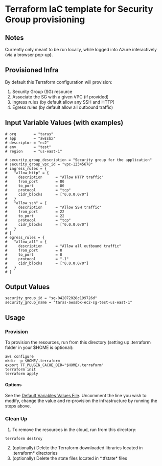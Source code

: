# Terraform IaC template for Security Group provisioning

## Notes
Currently only meant to be run locally, while logged into Azure interactively (via a browser pop-up).

## Provisioned Infra

By default this Terraform configuration will provision:
1. Security Group (SG) resource
2. Associate the SG with a given VPC (if provided)
3. Ingress rules (by default allow any SSH and HTTP)
4. Egress rules (by default allow all outbound traffic)

## Input Variable Values (with examples)

```
# org        = "taras"
# app        = "awssbx"
# descriptor = "ec2"
# env        = "test"
# region     = "us-east-1"

# security_group_description = "Security group for the application"
# security_group_vpc_id = "vpc-12345678"
# ingress_rules = {
#   "allow_http" = {
#     description      = "Allow HTTP traffic"
#     from_port        = 80
#     to_port          = 80
#     protocol         = "tcp"
#     cidr_blocks      = ["0.0.0.0/0"]
#   }
#   "allow_ssh" = {
#     description      = "Allow SSH traffic"
#     from_port        = 22
#     to_port          = 22
#     protocol         = "tcp"
#     cidr_blocks      = ["0.0.0.0/0"]
#   }
# }
# egress_rules = {
#   "allow_all" = {
#     description      = "Allow all outbound traffic"
#     from_port        = 0
#     to_port          = 0
#     protocol         = "-1"
#     cidr_blocks      = ["0.0.0.0/0"]
#   }
# }
```

## Output Values
```
security_group_id = "sg-042072028c199726d"
security_group_name = "taras-awssbx-ec2-sg-test-us-east-1"
```

## Usage

### Provision

To provision the resources, run from this directory (setting up .terraform folder in your $HOME is optional):
```
aws configure
mkdir -p $HOME/.terraform
export TF_PLUGIN_CACHE_DIR="$HOME/.terraform"
terraform init
terraform apply
```

#### Options
See the [Default Variables Values File](./default.auto.tfvars). Uncomment the line you wish to modify, change the value and re-provision the infrastructure by running the steps above.

### Clean Up
1. To remove the resources in the cloud, run from this directory:
```
terraform destroy
```
2. (optionally) Delete the Terraform downloaded libraries located in .terraform* directories
3. (optionally) Delete the state files located in \*.tfstate\* files
